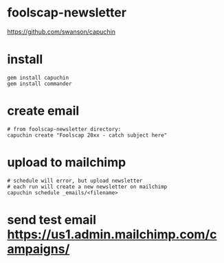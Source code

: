 # foolscap-newsletter
https://github.com/swanson/capuchin

# install
```
gem install capuchin
gem install commander
```

# create email
```
# from foolscap-newsletter directory:
capuchin create "Foolscap 20xx - catch subject here"
```
# upload to mailchimp
```
# schedule will error, but upload newsletter 
# each run will create a new newsletter on mailchimp
capuchin schedule _emails/<filename> 
```
# send test email https://us1.admin.mailchimp.com/campaigns/



